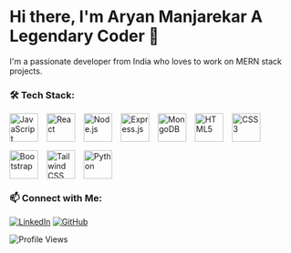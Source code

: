 # Hi there, I'm Aryan Manjarekar A Legendary Coder 👋

I'm a passionate developer from India who loves to work on MERN stack projects.

### 🛠️ Tech Stack:

<div style="display: flex; flex-wrap: wrap; gap: 15px;">
  <img src="https://cdn.jsdelivr.net/gh/devicons/devicon/icons/javascript/javascript-original.svg" title="JavaScript" alt="JavaScript" width="50" height="50"/>
  <img src="https://cdn.jsdelivr.net/gh/devicons/devicon/icons/react/react-original.svg" title="React" alt="React" width="50" height="50"/>
  <img src="https://cdn.jsdelivr.net/gh/devicons/devicon/icons/nodejs/nodejs-original.svg" title="Node.js" alt="Node.js" width="50" height="50"/>
  <img src="https://logowik.com/content/uploads/images/express-js1720895493.logowik.com.webp" title="Express.js" alt="Express.js" width="50" height="50"/>
  <img src="https://cdn.jsdelivr.net/gh/devicons/devicon/icons/mongodb/mongodb-original.svg" title="MongoDB" alt="MongoDB" width="50" height="50"/>
  <img src="https://cdn.jsdelivr.net/gh/devicons/devicon/icons/html5/html5-original.svg" title="HTML5" alt="HTML5" width="50" height="50"/>
  <img src="https://cdn.jsdelivr.net/gh/devicons/devicon/icons/css3/css3-original.svg" title="CSS3" alt="CSS3" width="50" height="50"/>
  <img src="https://cdn.jsdelivr.net/gh/devicons/devicon/icons/bootstrap/bootstrap-original.svg" title="Bootstrap" alt="Bootstrap" width="50" height="50"/>
  <img src="https://upload.wikimedia.org/wikipedia/commons/d/d5/Tailwind_CSS_Logo.svg" title="Tailwind CSS" alt="Tailwind CSS" width="50" height="50"/>
  <img src="https://cdn.jsdelivr.net/gh/devicons/devicon/icons/python/python-original.svg" title="Python" alt="Python" width="50" height="50"/>
</div>



### 📫 Connect with Me:
[![LinkedIn](https://img.shields.io/badge/LinkedIn-Connect-blue)](https://www.linkedin.com/in/aryan-manjarekar-/)
[![GitHub](https://img.shields.io/badge/GitHub-Follow-black)](https://github.com/LegendCoder20)

![Profile Views](https://komarev.com/ghpvc/?username=LegendCoder20&color=yellow)
